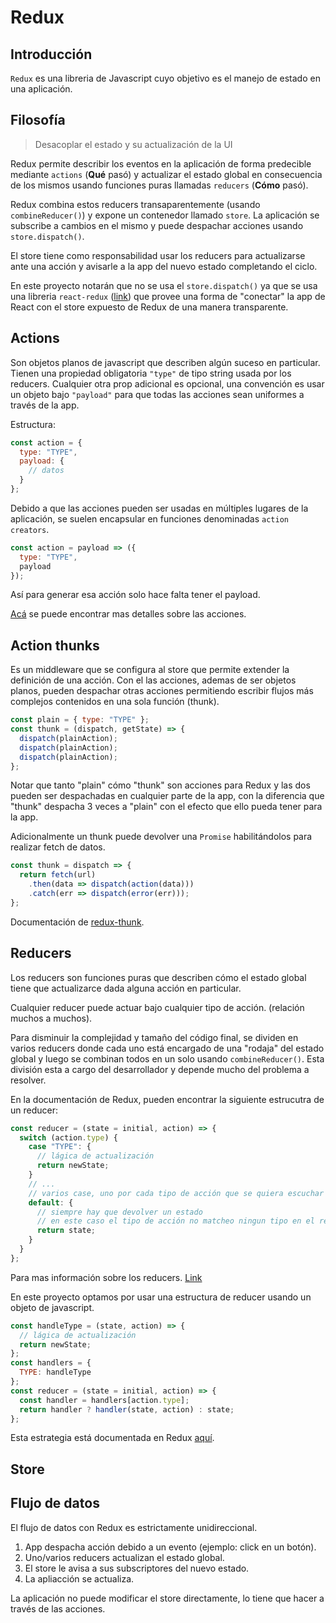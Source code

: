 # Redux

## Introducción

`Redux` es una libreria de Javascript cuyo objetivo es el manejo de estado en una aplicación.

## Filosofía

> Desacoplar el estado y su actualización de la UI

Redux permite describir los eventos en la aplicación de forma predecible mediante `actions` (**Qué** pasó) y actualizar el estado global en consecuencia de los mismos usando funciones puras llamadas `reducers` (**Cómo** pasó).

Redux combina estos reducers transaparentemente (usando `combineReducer()`) y expone un contenedor llamado `store`. La aplicación se subscribe a cambios en el mismo y puede despachar acciones usando `store.dispatch()`.

El store tiene como responsabilidad usar los reducers para actualizarse ante una acción y avisarle a la app del nuevo estado completando el ciclo.

En este proyecto notarán que no se usa el `store.dispatch()` ya que se usa una libreria `react-redux` ([link](https://react-redux.js.org/)) que provee una forma de "conectar" la app de React con el store expuesto de Redux de una manera transparente.

## Actions

Son objetos planos de javascript que describen algún suceso en particular. Tienen una propiedad obligatoria `"type"` de tipo string usada por los reducers. Cualquier otra prop adicional es opcional, una convención es usar un objeto bajo `"payload"` para que todas las acciones sean uniformes a través de la app.

Estructura:

```javascript
const action = {
  type: "TYPE",
  payload: {
    // datos
  }
};
```

Debido a que las acciones pueden ser usadas en múltiples lugares de la aplicación, se suelen encapsular en funciones denominadas `action creators`.

```javascript
const action = payload => ({
  type: "TYPE",
  payload
});
```

Así para generar esa acción solo hace falta tener el payload.

[Acá](https://redux.js.org/basics/actions) se puede encontrar mas detalles sobre las acciones.

## Action thunks

Es un middleware que se configura al store que permite extender la definición de una acción. Con el las acciones, ademas de ser objetos planos, pueden despachar otras acciones permitiendo escribir flujos más complejos contenidos en una sola función (thunk).

```javascript
const plain = { type: "TYPE" };
const thunk = (dispatch, getState) => {
  dispatch(plainAction);
  dispatch(plainAction);
  dispatch(plainAction);
};
```

Notar que tanto "plain" cómo "thunk" son acciones para Redux y las dos pueden ser despachadas en cualquier parte de la app, con la diferencia que "thunk" despacha 3 veces a "plain" con el efecto que ello pueda tener para la app.

Adicionalmente un thunk puede devolver una `Promise` habilitándolos para realizar fetch de datos.

```javascript
const thunk = dispatch => {
  return fetch(url)
    .then(data => dispatch(action(data)))
    .catch(err => dispatch(error(err)));
};
```

Documentación de [redux-thunk](https://github.com/reduxjs/redux-thunk).

## Reducers

Los reducers son funciones puras que describen cómo el estado global tiene que actualizarce dada alguna acción en particular.

Cualquier reducer puede actuar bajo cualquier tipo de acción. (relación muchos a muchos).

Para disminuir la complejidad y tamaño del código final, se dividen en varios reducers donde cada uno está encargado de una "rodaja" del estado global y luego se combinan todos en un solo usando `combineReducer()`. Esta división esta a cargo del desarrollador y depende mucho del problema a resolver.

En la documentación de Redux, pueden encontrar la siguiente estrucutra de un reducer:

```javascript
const reducer = (state = initial, action) => {
  switch (action.type) {
    case "TYPE": {
      // lágica de actualización
      return newState;
    }
    // ...
    // varios case, uno por cada tipo de acción que se quiera escuchar
    default: {
      // siempre hay que devolver un estado
      // en este caso el tipo de acción no matcheo ningun tipo en el reducer, se devuelve el state original tal cual está.
      return state;
    }
  }
};
```

Para mas información sobre los reducers. [Link](https://redux.js.org/basics/reducers)

En este proyecto optamos por usar una estructura de reducer usando un objeto de javascript.

```javascript
const handleType = (state, action) => {
  // lágica de actualización
  return newState;
};
const handlers = {
  TYPE: handleType
};
const reducer = (state = initial, action) => {
  const handler = handlers[action.type];
  return handler ? handler(state, action) : state;
};
```

Esta estrategia está documentada en Redux [aquí](https://redux.js.org/recipes/reducing-boilerplate#generating-reducers).

## Store

## Flujo de datos

El flujo de datos con Redux es estrictamente unidireccional.

1. App despacha acción debido a un evento (ejemplo: click en un botón).
2. Uno/varios reducers actualizan el estado global.
3. El store le avisa a sus subscriptores del nuevo estado.
4. La apliacción se actualiza.

La aplicación no puede modificar el store directamente, lo tiene que hacer a través de las acciones.
